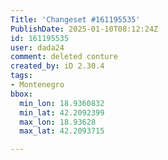 ```yaml
---
Title: 'Changeset #161195535'
PublishDate: 2025-01-10T08:12:24Z
id: 161195535
user: dada24
comment: deleted conture
created_by: iD 2.30.4
tags:
- Montenegro
bbox:
  min_lon: 18.9360832
  min_lat: 42.2092399
  max_lon: 18.93628
  max_lat: 42.2093715

---
```


